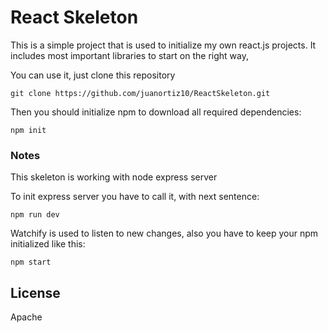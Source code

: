 # React Skeleton

This is a simple project that is used to initialize my own react.js projects. It includes most important libraries to start on the right way,

You can use it, just clone this repository
```
git clone https://github.com/juanortiz10/ReactSkeleton.git
```

Then you should initialize npm to download all required dependencies:
```
npm init
```


### Notes
This skeleton is working with node express server

To init express server you have to call it, with next sentence:
```
npm run dev
```

Watchify is used to listen to new changes, also you have to keep your npm initialized like this:
```
npm start
```

License
----

Apache
